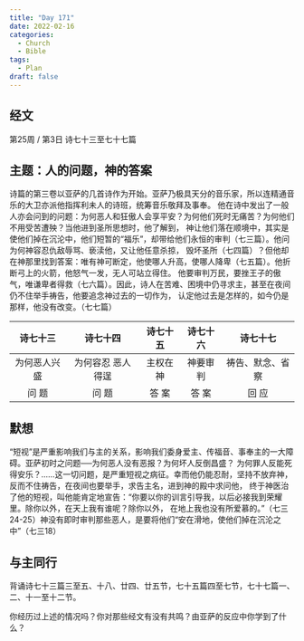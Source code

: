 ```yaml
---
title: "Day 171"
date: 2022-02-16
categories:
  - Church
  - Bible
tags:
  - Plan
draft: false
---
```


## 经文
第25周 / 第3日 诗七十三至七十七篇

## 主题：人的问题，神的答案
诗篇的第三卷以亚萨的几首诗作为开始。亚萨乃极具天分的音乐家，所以连精通音乐的大卫亦派他指挥利未人的诗班，统筹音乐敬拜及事奉。
他在诗中发出了一般人亦会问到的问题：为何恶人和狂傲人会享平安？为何他们死时无痛苦？为何他们不用受苦遭殃？当他进到圣所思想时，他了解到，
神让他们落在顺境中，其实是使他们掉在沉沦中，他们短暂的“福乐”，却带给他们永恒的审判（七三篇）。他问为何神容忍仇敌辱骂、亵渎他，又让他任意杀掠，
毁坏圣所（七四篇）？但他却在神那里找到答案：唯有神可断定，他使哪人升高，使哪人降卑（七五篇）。他折断弓上的火箭，他怒气一发，无人可站立得住。
他要审判万民，要挫王子的傲气，唯谦卑者得救（七六篇）。因此，诗人在苦难、困境中仍寻求主，甚至在夜间仍不住举手祷告，他要追念神过去的一切作为，
认定他过去是怎样的，如今仍是那样，他没有改变。（七七篇）

|   诗七十三   |    诗七十四     |  诗七十五  |  诗七十六  |    诗七十七    |
|:--------:|:-----------:|:------:|:------:|:----------:|
|  为何恶人兴盛  |  为何容忍 恶人得逞  |  主权在神  |  神要审判  |  祷告、默念、省察  |
|   问 题    |     问 题     |  答 案   |  答 案   |    回 应     |

## 默想
“短视”是严重影响我们与主的关系，影响我们委身爱主、传福音、事奉主的一大障碍。亚萨初时之问题──为何恶人没有恶报？为何坏人反倒昌盛？
为何罪人反能死得安乐？……这一切问题，是严重短视之病征。幸而他仍能忍耐，坚持不放弃神，反而不住祷告，在夜间也要举手，求告主名，进到神的殿中求问他，
终于神医治了他的短视，叫他能肯定地宣告：“你要以你的训言引导我，以后必接我到荣耀里。除你以外，在天上我有谁呢？除你以外，
在地上我也没有所爱慕的。”（七三  24-25）神没有即时审判那些恶人，是要将他们“安在滑地，使他们掉在沉沦之中”（七三18）

## 与主同行
背诵诗七十三篇三至五、十八、廿四、廿五节，七十五篇四至七节，七十七篇一、二、十一至十二节。

你经历过上述的情况吗？你对那些经文有没有共鸣？由亚萨的反应中你学到了什么？


[comment]: <> (## 附录)

